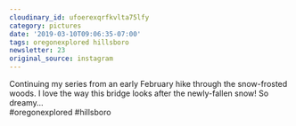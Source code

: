 ```yaml
---
cloudinary_id: ufoerexqrfkvlta75lfy
category: pictures
date: '2019-03-10T09:06:35-07:00'
tags: oregonexplored hillsboro
newsletter: 23
original_source: instagram
---
```


Continuing my series from an early February hike through the snow-frosted woods. I love the way this bridge looks after the newly-fallen snow! So dreamy…  
#oregonexplored #hillsboro